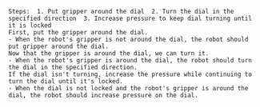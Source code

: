 
    Steps:  1. Put gripper around the dial  2. Turn the dial in the specified direction  3. Increase pressure to keep dial turning until it is locked 
    First, put the gripper around the dial.
    - When the robot's gripper is not around the dial, the robot should put gripper around the dial.
    Now that the gripper is around the dial, we can turn it.
    - When the robot's gripper is around the dial, the robot should turn the dial in the specified direction.
    If the dial isn't turning, increase the pressure while continuing to turn the dial until it's locked.
    - When the dial is not locked and the robot's gripper is around the dial, the robot should increase pressure on the dial.